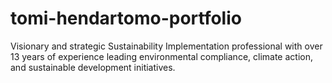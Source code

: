 # tomi-hendartomo-portfolio
Visionary and strategic Sustainability Implementation professional with over 13 years of experience leading environmental compliance, climate action, and sustainable development initiatives.
